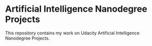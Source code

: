 # Artificial Intelligence Nanodegree Projects
This repository contains my work on Udacity Artificial Intelligence Nanodegree Projects.
